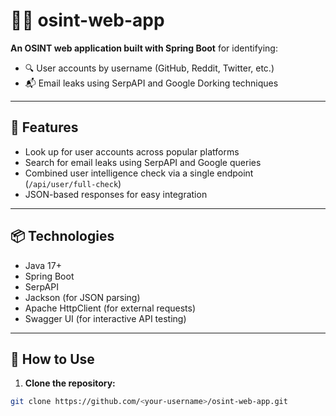 # 🕵️‍♀️ osint-web-app

**An OSINT web application built with Spring Boot** for identifying:

- 🔍 User accounts by username (GitHub, Reddit, Twitter, etc.)
- 📬 Email leaks using SerpAPI and Google Dorking techniques

---

## 🚀 Features

- Look up for user accounts across popular platforms
- Search for email leaks using SerpAPI and Google queries
- Combined user intelligence check via a single endpoint (`/api/user/full-check`)
- JSON-based responses for easy integration

---

## 📦 Technologies

- Java 17+
- Spring Boot
- SerpAPI
- Jackson (for JSON parsing)
- Apache HttpClient (for external requests)
- Swagger UI (for interactive API testing)

---

## 📲 How to Use

1. **Clone the repository:**

```bash
git clone https://github.com/<your-username>/osint-web-app.git
